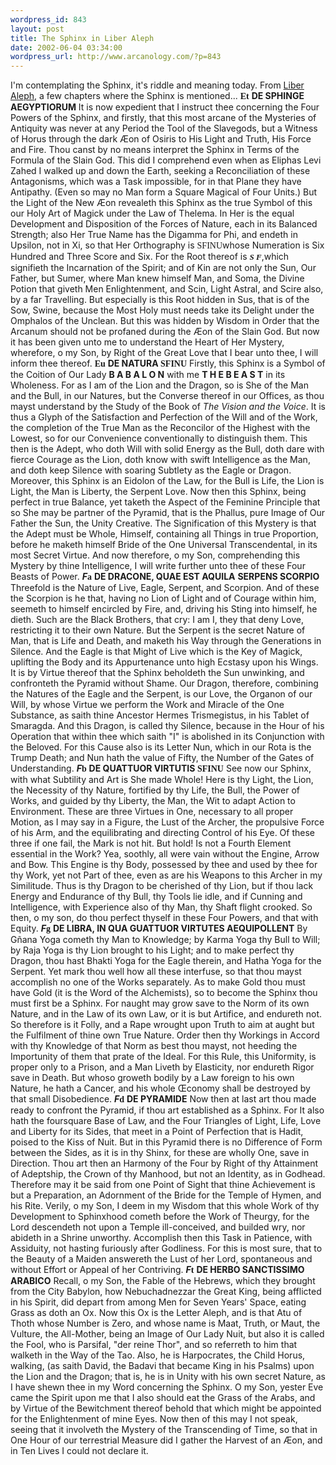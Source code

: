 ```yaml
--- 
wordpress_id: 843
layout: post
title: The Sphinx in Liber Aleph
date: 2002-06-04 03:34:00
wordpress_url: http://www.arcanology.com/?p=843
---
```

I'm contemplating the Sphinx, it's riddle and meaning today. From <a href="http://www.hermetic.com/crowley/aleph/index.html">Liber Aleph</a>, a few chapters where the Sphinx is mentioned... <strong><font face="Symbol">Et</font></strong> <strong>DE SPHINGE AEGYPTIORUM</strong> It is now expedient that I instruct thee concerning the Four Powers of the Sphinx, and firstly, that this most arcane of the Mysteries of Antiquity was never at any Period the Tool of the Slavegods, but a Witness of Horus through the dark Æon of Osiris to His Light and Truth, His Force and Fire. Thou canst by no means interpret the Sphinx in Terms of the Formula of the Slain God. This did I comprehend even when as Eliphas Levi Zahed I walked up and down the Earth, seeking a Reconciliation of these Antagonisms, which was a Task impossible, for in that Plane they have Antipathy. (Even so may no Man form a Square Magical of Four Units.) But the Light of the New Æon revealeth this Sphinx as the true Symbol of this our Holy Art of Magick under the Law of Thelema. In Her is the equal Development and Disposition of the Forces of Nature, each in its Balanced Strength; also Her True Name has the Digamma for Phi, and endeth in Upsilon, not in Xi, so that Her Orthography is <font face="Symbol">SFINU</font>whose Numeration is Six Hundred and Three Score and Six. For the Root thereof is <strong><em><font face="Verdana"><font size="-1">S F</font></font></em></strong>,which signifieth the Incarnation of the Spirit; and of Kin are not only the Sun, Our Father, but Sumer, where Man knew himself Man, and Soma, the Divine Potion that giveth Men Enlightenment, and Scin, Light Astral, and Scire also, by a far Travelling. But especially is this Root hidden in Sus, that is of the Sow, Swine, because the Most Holy must needs take its Delight under the Omphalos of the Unclean. But this was hidden by Wisdom in Order that the Arcanum should not be profaned during the Æon of the Slain God. But now it has been given unto me to understand the Heart of Her Mystery, wherefore, o my Son, by Right of the Great Love that I bear unto thee, I will inform thee thereof. <strong><font face="Symbol">Eu</font></strong> <strong>DE NATURA <font face="Symbol">SFINU</font></strong> Firstly, this Sphinx is a Symbol of the Coition of Our Lady <strong>B A B A L O N</strong> with me <strong>T H E B E A S T</strong> in its Wholeness. For as I am of the Lion and the Dragon, so is She of the Man and the Bull, in our Natures, but the Converse thereof in our Offices, as thou mayst understand by the Study of the Book of <em>The Vision and the Voice</em>. It is thus a Glyph of the Satisfaction and Perfection of the Will and of the Work, the completion of the True Man as the Reconcilor of the Highest with the Lowest, so for our Convenience conventionally to distinguish them. This then is the Adept, who doth Will with solid Energy as the Bull, doth dare with fierce Courage as the Lion, doth know with swift Intelligence as the Man, and doth keep Silence with soaring Subtlety as the Eagle or Dragon. Moreover, this Sphinx is an Eidolon of the Law, for the Bull is Life, the Lion is Light, the Man is Liberty, the Serpent Love. Now then this Sphinx, being perfect in true Balance, yet taketh the Aspect of the Feminine Principle that so She may be partner of the Pyramid, that is the Phallus, pure Image of Our Father the Sun, the Unity Creative. The Signification of this Mystery is that the Adept must be Whole, Himself, containing all Things in true Proportion, before he maketh himself Bride of the One Universal Transcendental, in its most Secret Virtue. And now therefore, o my Son, comprehending this Mystery by thine Intelligence, I will write further unto thee of these Four Beasts of Power. <font face="Symbol"> </font><strong><em>F</em><font face="Symbol">a</font></strong> <strong>DE DRACONE, QUAE EST AQUILA</strong> <strong>SERPENS SCORPIO</strong> Threefold is the Nature of Live, Eagle, Serpent, and Scorpion. And of these the Scorpion is he that, having no Lion of Light and of Courage within him, seemeth to himself encircled by Fire, and, driving his Sting into himself, he dieth. Such are the Black Brothers, that cry: I am I, they that deny Love, restricting it to their own Nature. But the Serpent is the secret Nature of Man, that is Life and Death, and maketh his Way through the Generations in Silence. And the Eagle is that Might of Live which is the Key of Magick, uplifting the Body and its Appurtenance unto high Ecstasy upon his Wings. It is by Virtue thereof that the Sphinx beholdeth the Sun unwinking, and confronteth the Pyramid without Shame. Our Dragon, therefore, combining the Natures of the Eagle and the Serpent, is our Love, the Organon of our Will, by whose Virtue we perform the Work and Miracle of the One Substance, as saith thine Ancestor Hermes Trismegistus, in his Tablet of Smaragda. And this Dragon, is called thy Silence, because in the Hour of his Operation that within thee which saith "I" is abolished in its Conjunction with the Beloved. For this Cause also is its Letter Nun, which in our Rota is the Trump Death; and Nun hath the value of Fifty, the Number of the Gates of Understanding. <font face="“Symbol”"> </font><strong><em>F</em><font face="Symbol">b</font></strong> <strong>DE QUATTUOR VIRTUTIS<font face="Symbol"> SFINU</font></strong> See now our Sphinx, with what Subtility and Art is She made Whole! Here is thy Light, the Lion, the Necessity of thy Nature, fortified by thy Life, the Bull, the Power of Works, and guided by thy Liberty, the Man, the Wit to adapt Action to Environment. These are three Virtues in One, necessary to all proper Motion, as I may say in a Figure, the Lust of the Archer, the propulsive Force of his Arm, and the equilibrating and directing Control of his Eye. Of these three if one fail, the Mark is not hit. But hold! Is not a Fourth Element essential in the Work? Yea, soothly, all were vain without the Engine, Arrow and Bow. This Engine is thy Body, possessed by thee and used by thee for thy Work, yet not Part of thee, even as are his Weapons to this Archer in my Similitude. Thus is thy Dragon to be cherished of thy Lion, but if thou lack Energy and Endurance of thy Bull, thy Tools lie idle, and if Cunning and Intelligence, with Experience also of thy Man, thy Shaft flight crooked. So then, o my son, do thou perfect thyself in these Four Powers, and that with Equity. <strong><em>F</em><font face="Symbol">g</font></strong> <strong>DE LIBRA, IN QUA GUATTUOR VIRTUTES AEQUIPOLLENT</strong> By Gñana Yoga cometh thy Man to Knowledge; by Karma Yoga thy Bull to Will; by Raja Yoga is thy Lion brought to his Light; and to make perfect thy Dragon, thou hast Bhakti Yoga for the Eagle therein, and Hatha Yoga for the Serpent. Yet mark thou well how all these interfuse, so that thou mayst accomplish no one of the Works separately. As to make Gold thou must have Gold (it is the Word of the Alchemists), so to become the Sphinx thou must first be a Sphinx. For naught may grow save to the Norm of its own Nature, and in the Law of its own Law, or it is but Artifice, and endureth not. So therefore is it Folly, and a Rape wrought upon Truth to aim at aught but the Fulfilment of thine own True Nature. Order then thy Workings in Accord with thy Knowledge of that Norm as best thou mayst, not heeding the Importunity of them that prate of the Ideal. For this Rule, this Uniformity, is proper only to a Prison, and a Man Liveth by Elasticity, nor endureth Rigor save in Death. But whoso groweth bodily by a Law foreign to his own Nature, he hath a Cancer, and his whole Œconomy shall be destroyed by that small Disobedience. <strong><em>F</em><font face="Symbol">d</font></strong> <strong>DE PYRAMIDE</strong> Now then at last art thou made ready to confront the Pyramid, if thou art established as a Sphinx. For It also hath the foursquare Base of Law, and the Four Triangles of Light, Life, Love and Liberty for its Sides, that meet in a Point of Perfection that is Hadit, poised to the Kiss of Nuit. But in this Pyramid there is no Difference of Form between the Sides, as it is in thy Shinx, for these are wholly One, save in Direction. Thou art then an Harmony of the Four by Right of thy Attainment of Adeptship, the Crown of thy Manhood, but not an Identity, as in Godhead. Therefore may it be said from one Point of Sight that thine Achievement is but a Preparation, an Adornment of the Bride for the Temple of Hymen, and his Rite. Verily, o my Son, I deem in my Wisdom that this whole Work of thy Development to Sphinxhood cometh before the Work of Theurgy, for the Lord descendeth not upon a Temple ill-conceived, and builded wry, nor abideth in a Shrine unworthy. Accomplish then this Task in Patience, with Assiduity, not hasting furiously after Godliness. For this is most sure, that to the Beauty of a Maiden answereth the Lust of her Lord, spontaneous and without Effort or Appeal of her Contriving. <strong><em>F</em><font face="Symbol">t</font></strong> <strong>DE HERBO SANCTISSIMO ARABICO</strong> Recall, o my Son, the Fable of the Hebrews, which they brought from the City Babylon, how Nebuchadnezzar the Great King, being afflicted in his Spirit, did depart from among Men for Seven Years' Space, eating Grass as doth an Ox. Now this Ox is the Letter Aleph, and is that Atu of Thoth whose Number is Zero, and whose name is Maat, Truth, or Maut, the Vulture, the All-Mother, being an Image of Our Lady Nuit, but also it is called the Fool, who is Parsifal, "der reine Thor", and so referreth to him that walketh in the Way of the Tao. Also, he is Harpocrates, the Child Horus, walking, (as saith David, the Badavi that became King in his Psalms) upon the Lion and the Dragon; that is, he is in Unity with his own secret Nature, as I have shewn thee in my Word concerning the Sphinx. O my Son, yester Eve came the Spirit upon me that I also should eat the Grass of the Arabs, and by Virtue of the Bewitchment thereof behold that which might be appointed for the Enlightenment of mine Eyes. Now then of this may I not speak, seeing that it involveth the Mystery of the Transcending of Time, so that in One Hour of our terrestrial Measure did I gather the Harvest of an Æon, and in Ten Lives I could not declare it.